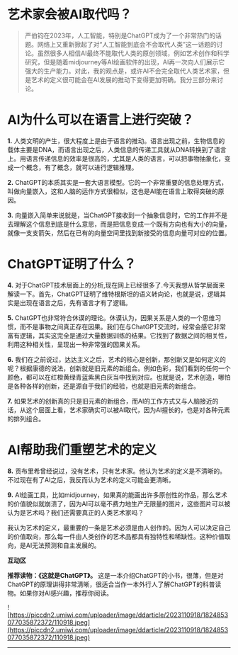# 艺术家会被AI取代吗？

> 严伯钧在2023年，人工智能，特别是ChatGPT成为了一个非常热门的话题。网络上又重新掀起了对“人工智能到底会不会取代人类”这一话题的讨论。虽然很多人相信AI最终不能取代人类的原创领域，例如艺术创作和科学研究，但是随着midjourney等AI绘画软件的出现，AI再一次向人们展示它强大的生产能力。对此，我的观点是，或许AI不会完全取代人类艺术家，但是艺术的定义很可能会在AI发展的推动下变得更加明确。我分三部分来讨论。

# AI为什么可以在语言上进行突破？

 **1.** 人类文明的产生，很大程度上是由于语言的推动。语言出现之前，生物信息的载体主要是DNA，而语言出现之后，人类信息的传递工具就从DNA转换到了语言上。用语言传递信息的效率是很高的，尤其是人类的语言，可以把事物抽象化，变成一个概念，有了概念，就可以进行逻辑推理。

 **2.** ChatGPT的本质其实是一套大语言模型。它的一个非常重要的信息处理方式，叫做向量嵌入，这和人脑的运作方式很相似，这也是AI能在语言上取得突破的原因。

 **3.** 向量嵌入简单来说就是，当ChatGPT接收到一个抽象信息时，它的工作并不是去理解这个信息到底是什么意思，而是把信息变成一个既有方向也有大小的向量，就像一支支箭矢，然后在已有的向量空间里找到新接受的信息向量可对应的位置。

# ChatGPT证明了什么？

 **4.** 对于ChatGPT技术层面上的分析,现在网上已经很多了.今天我想从哲学层面来解读一下。首先，ChatGPT证明了维特根斯坦的语义转向论，也就是说，逻辑其实是出现在语言之后，先有语言才有了逻辑。

 **5.** ChatGPT也非常符合休谟的理论。休谟认为，因果关系是人类的一个思维习惯，而不是事物之间真正存在因果。我们在与ChatGPT交流时，经常会感它非常富有逻辑，其实这完全是通过大量数据训练的结果。它找到了数据之间的相关性，利用这种相关性，呈现出一种非常强的因果关系。

 **6.** 我们在之前说过，达达主义之后，艺术的核心是创新，那创新又是如何定义的呢？根据康德的说法，创新就是旧元素的新组合。例如色彩，我们看到的任何一个颜色，都可以在红橙黄绿青蓝紫黑白灰当中找到对应。也就是说，艺术创造，哪怕是各种各样的创新，还是源自于我们的经验，也就是旧元素的新组合。

 **7.** 如果艺术的创新真的只是旧元素的新组合，而AI的工作方式又与人脑接近的话，从这个层面上看，艺术家确实可以被AI取代，因为AI擅长的，也是对各种元素的排列组合。

# AI帮助我们重塑艺术的定义

 **8.** 贡布里希曾经说过，没有艺术，只有艺术家。他认为艺术的定义是不清晰的。不过现在有了AI之后，我反而认为艺术的定义可能会更清晰。

 **9.** AI绘画工具，比如midjourney，如果真的能画出许多原创性的作品，那么艺术的价值貌似就崩溃了，因为AI可以毫不费力地生产无限量的图片，这些图片可以被认为是艺术吗？我们还需要真正的人类艺术家吗？

我认为艺术的定义，最重要的一条是艺术必须是由人创作的。因为人可以决定自己的价值取向，那么每一件由人类创作的艺术品都具有独特性和稀缺性。这种价值取向，是AI无法预测和自主发展的。

 **互动区**

 **推荐读物：《这就是ChatGPT》。** 这是一本介绍ChatGPT的小书，很薄，但是对ChatGPT的原理讲得非常清晰，很适合当作一本外行人了解ChatGPT的科普读物。如果你对AI感兴趣，推荐你阅读。

![https://piccdn2.umiwi.com/uploader/image/ddarticle/2023110918/1824853077035872372/110918.jpeg](https://piccdn2.umiwi.com/uploader/image/ddarticle/2023110918/1824853077035872372/110918.jpeg)

---
